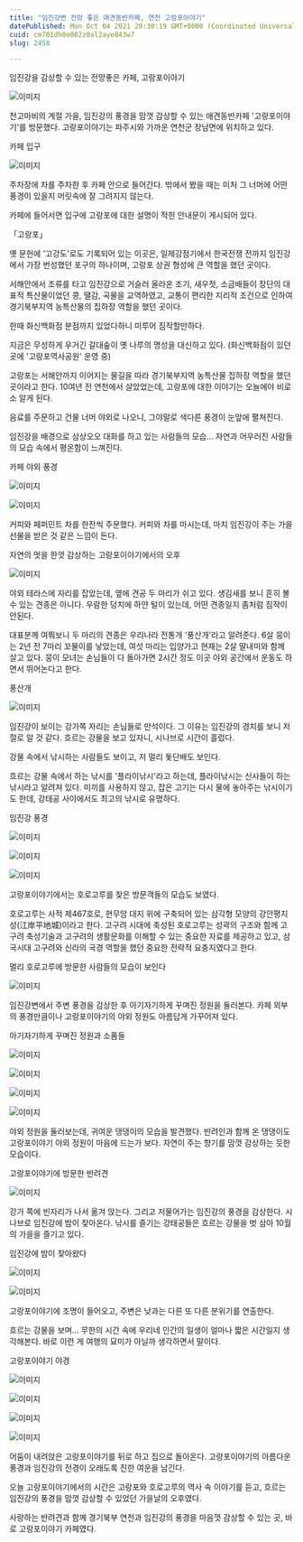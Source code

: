 ```yaml
---
title: "임진강변 전망 좋은 애견동반카페, 연천 고랑포이야기"
datePublished: Mon Oct 04 2021 20:30:19 GMT+0000 (Coordinated Universal Time)
cuid: cm701dh0o002z0al2aye843w7
slug: 2458

---
```



임진강을 감상할 수 있는 전망좋은 카페, 고랑포이야기

![이미지](https://cdn.hashnode.com/res/hashnode/image/upload/v1739251339570/2393c33f-3fe3-4d5f-80e5-4387ea88fc21.jpeg)

천고마비의 계절 가을, 임진강의 풍경을 맘껏 감상할 수 있는 애견동반카페 '고랑포이야기'를 방문했다. 고랑포이야기는 파주시와 가까운 연천군 장남면에 위치하고 있다.

카페 입구

![이미지](https://cdn.hashnode.com/res/hashnode/image/upload/v1739251342218/37ba81e1-82a6-448c-8798-d62c18f494ab.jpeg)

주차장에 차를 주차한 후 카페 안으로 들어간다. 밖에서 봤을 때는 미처 그 너머에 어떤 풍경이 있을지 머릿속에 잘 그려지지 않는다.

카페에 들어서면 입구에 고랑포에 대한 설명이 적힌 안내문이 게시되어 있다.

「고랑포」

옛 문헌에 '고강도'로도 기록되어 있는 이곳은, 일제강점기에서 한국전쟁 전까지 임진강에서 가장 번성했던 포구의 하나이며, 고랑포 상권 형성에 큰 역할을 했던 곳이다.

서해안에서 조류를 타고 임진강으로 거슬러 올라온 조기, 새우젓, 소금배들이 장단의 대표적 특산물이었던 콩, 땔감, 곡물을 교역하였고, 교통이 편리한 지리적 조건으로 인하여 경기북부지역 농특산물의 집하장 역할을 했던 곳이다.

한때 화신백화점 분점까지 있었다하니 미루어 짐작할만하다.

지금은 무성하게 우거긴 갈대숲이 옛 나루의 명성을 대신하고 있다. (화신백화점이 있던 곳에 '고랑포역사공원' 운영 중)

고랑포는 서해안까지 이어지는 물길을 따라 경기북부지역 농특산물 집하장 역할을 했던 곳이라고 한다. 10여년 전 연천에서 살았었는데, 고랑포에 대한 이야기는 오늘에야 비로소 알게 된다.

음료를 주문하고 건물 너머 야외로 나오니, 그야말로 색다른 풍경이 눈앞에 펼쳐진다.

임진강을 배경으로 삼상오오 대화를 하고 있는 사람들의 모습... 자연과 어우러진 사람들의 모습 속에서 평온함이 느껴진다.

카페 야외 풍경

![이미지](https://cdn.hashnode.com/res/hashnode/image/upload/v1739251344358/4078c468-9f21-476d-894e-f7506ca37785.jpeg)

![이미지](https://cdn.hashnode.com/res/hashnode/image/upload/v1739251347314/62428b7e-7aea-4a88-ae91-e4b3e2b815e2.jpeg)

커피와 페퍼민트 차를 한잔씩 주문했다. 커피와 차를 마시는데, 마치 임진강이 주는 가을 선물을 받은 것 같은 느낌이 든다.

자연의 멋을 한껏 감상하는 고랑포이야기에서의 오후

![이미지](https://cdn.hashnode.com/res/hashnode/image/upload/v1739251349714/bfe34169-1be2-4edb-a4e9-eea7b313edbd.jpeg)

야외 테라스에 자리를 잡았는데, 옆에 견공 두 마리가 쉬고 있다. 생김새를 보니 흔히 볼 수 있는 견종은 아니다. 우람한 덩치에 하얀 털이 있는데, 어떤 견종일지 좀처럼 짐작이 안된다.

대표분께 여쭤보니 두 마리의 견종은 우리나라 전통개 '풍산개'라고 알려준다. 6살 뭉이는 2년 전 7마리 꼬물이를 낳았는데, 여섯 마리는 입양가고 현재는 2살 딸내미와 함께 살고 있다. 뭉이 모녀는 손님들이 다 돌아가면 2시간 정도 이곳 야외 공간에서 운동도 하면서 뛰어논다고 한다.

풍산개

![이미지](https://cdn.hashnode.com/res/hashnode/image/upload/v1739251352108/032e52be-c912-45fe-9eb4-686e0542bc9d.jpeg)

임진강이 보이는 강가쪽 자리는 손님들로 만석이다. 그 이유는 임진강의 경치를 보니 저절로 알 것 같다. 흐르는 강물을 보고 있자니, 시나브로 시간이 흘렀다.

강물 속에서 낚시하는 사람들도 보이고, 저 멀리 돛단배도 보인다.

흐르는 강물 속에서 하는 낚시를 '플라이낚시'라고 하는데, 플라이낚시는 신사들이 하는 낚시라고 알려져 있다. 미끼를 사용하지 않고, 잡은 고기는 다시 물에 놓아주는 낚시이기도 한데, 강태공 사이에서도 최고의 낚시로 유명하다.

임진강 풍경

![이미지](https://cdn.hashnode.com/res/hashnode/image/upload/v1739251354563/35ce9cca-a6d4-4aec-b6f7-08ddb774599d.jpeg)

![이미지](https://cdn.hashnode.com/res/hashnode/image/upload/v1739251357234/5966dd29-7ba5-4372-82fd-6cdb18b71a9a.jpeg)

![이미지](https://cdn.hashnode.com/res/hashnode/image/upload/v1739251359396/87f43124-b2ff-4415-90ac-01b61e1711be.jpeg)

고랑포이야기에서는 호로고루를 찾은 방문객들의 모습도 보였다.

호로고루는 사적 제467호로, 현무암 대지 위에 구축되어 있는 삼각형 모양의 강안평지성(江岸平地城)이라고 한다. 고구려 시대에 축성된 호로고루는 성곽의 구조와 함께 고구려 축성기술과 고구려의 생활문화를 이해할 수 있는 중요한 자료를 제공하고 있고, 삼국시대 고구려와 신라의 국경 역할을 했던 중요한 전략적 요충지였다고 한다.

멀리 호로고루에 방문한 사람들의 모습이 보인다

![이미지](https://cdn.hashnode.com/res/hashnode/image/upload/v1739251361972/a26d3f46-a3e4-477a-aa51-935518ebc60b.jpeg)

임진강변에서 주변 풍경을 감상한 후 아기자기하게 꾸며진 정원을 둘러본다. 카페 외부의 풍경만큼이나 고랑포이야기의 야외 정원도 아름답게 가꾸어져 있다.

아기자기하게 꾸며진 정원과 소품들

![이미지](https://cdn.hashnode.com/res/hashnode/image/upload/v1739251364850/c7d957f5-b86f-4345-9515-a0edec6dd0aa.jpeg)

![이미지](https://cdn.hashnode.com/res/hashnode/image/upload/v1739251367603/5995a95a-4048-4d6c-a239-31b22afa3a66.jpeg)

![이미지](https://cdn.hashnode.com/res/hashnode/image/upload/v1739251369920/5062286c-3adb-4aab-a8d5-d74e604c5d20.jpeg)

![이미지](https://cdn.hashnode.com/res/hashnode/image/upload/v1739251372408/d59c396e-d4c8-4b6c-82eb-dc530dee9c7b.jpeg)

야외 정원을 둘러보는데, 귀여운 댕댕이의 모습을 발견했다. 반려인과 함께 온 댕댕이도 고랑포이야기 야외 정원이 마음에 드는가 보다. 자연이 주는 향기를 맘껏 감상하는 듯한 모습이다.

고랑포이야기에 방문한 반려견

![이미지](https://cdn.hashnode.com/res/hashnode/image/upload/v1739251374823/6fb14ece-b611-4969-8d00-0cd500c87f1a.jpeg)

강가 쪽에 빈자리가 나서 옮겨 앉는다. 그리고 저물어가는 임진강의 풍경을 감상한다. 시나브로 임진강에 밤이 찾아온다. 낚시를 즐기는 강태공들은 흐르는 강물을 벗 삼아 10월의 가을을 즐기고 있다.

임진강에 밤이 찾아왔다

![이미지](https://cdn.hashnode.com/res/hashnode/image/upload/v1739251378031/463de488-3916-435c-8871-6716fb70b3a9.jpeg)

![이미지](https://cdn.hashnode.com/res/hashnode/image/upload/v1739251380955/2a4c2629-d11a-43ef-85fa-9adc860f19e2.jpeg)

고랑포이야기에 조명이 들어오고, 주변은 낮과는 다른 또 다른 분위기를 연출한다.

흐르는 강물을 보며... 무한의 시간 속에 우리네 인간의 일생이 얼마나 짧은 시간일지 생각해본다. 바로 이런 게 여행의 묘미가 아닐까 생각하면서 말이다.

고랑포이야기 야경

![이미지](https://cdn.hashnode.com/res/hashnode/image/upload/v1739251383580/afb6756a-e5f3-4380-b10a-9a78387d7e96.jpeg)

![이미지](https://cdn.hashnode.com/res/hashnode/image/upload/v1739251386315/b4d2c579-aab2-4a8f-bdf8-4044e0c986c3.jpeg)

![이미지](https://cdn.hashnode.com/res/hashnode/image/upload/v1739251389338/0caab479-055f-4200-aa68-63b2f544f71e.jpeg)

![이미지](https://cdn.hashnode.com/res/hashnode/image/upload/v1739251392388/badd7d09-3cab-434f-99d5-66f33610dea6.jpeg)

어둠이 내려앉은 고랑포이야기를 뒤로 하고 집으로 돌아온다. 고랑포이야기의 아름다운 풍경과 임진강의 전경이 오래도록 진한 여운을 남긴다.

오늘 고랑포이야기에서의 시간은 고랑포와 호로고루의 역사 속 이야기를 듣고, 흐르는 임진강의 풍경을 맘껏 감상할 수 있었던 가을날의 오후였다.

사랑하는 반려견과 함께 경기북부 연천과 임진강의 풍경을 마음껏 감상할 수 있는 곳, 바로 고랑포이야기 카페였다.